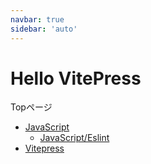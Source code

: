 ```yaml
---
navbar: true
sidebar: 'auto'
---
```

# Hello VitePress

Topページ

- [JavaScript](/JavaScript/)
  - [JavaScript/Eslint](/JavaScript/Eslint/index.md)
- [Vitepress](/Vitepress/index.md)